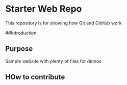 # Starter Web Repo

This repository is for showing how Git and GitHub work

##Introduction


## Purpose

Sample website with plenty of files for demos

## HOw to contribute